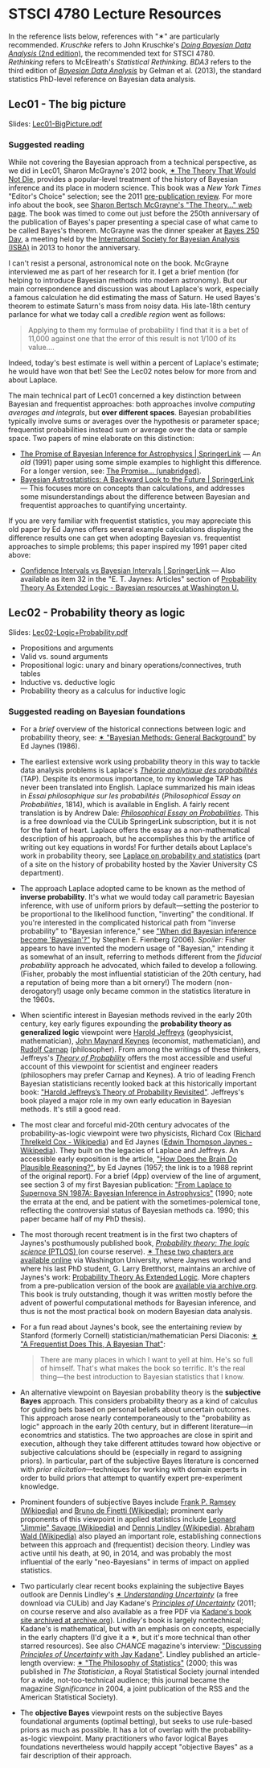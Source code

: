 # STSCI 4780 Lecture Resources

In the reference lists below, references with "&sext;" are particularly recommended. *Kruschke* refers to John Kruschke's  [*Doing Bayesian Data Analysis* (2nd edition)](https://sites.google.com/site/doingbayesiandataanalysis/), the recommended text for STSCI 4780. *Rethinking* refers to McElreath's *Statistical Rethinking*. *BDA3* refers to the third edition of [*Bayesian Data Analysis*](http://www.stat.columbia.edu/~gelman/book/) by Gelman et al. (2013), the standard statistics PhD-level reference on Bayesian data analysis.

## Lec01 - The big picture

Slides:  [Lec01-BigPicture.pdf](Lec01-BigPicture.pdf)

### Suggested reading

While not covering the Bayesian approach from a technical perspective, as we did in Lec01, Sharon McGrayne's 2012 book, [&sext; The Theory That Would Not Die](https://yalebooks.yale.edu/book/9780300188226/theory-would-not-die), provides a popular-level treatment of the history of Bayesian inference and its place in modern science. This book was a *New York Times* "Editor's Choice" selection; see the 2011 [pre-publication review](http://www.nytimes.com/2011/08/07/books/review/the-theory-that-would-not-die-by-sharon-bertsch-mcgrayne-book-review.html). For more info about the book, see [Sharon Bertsch McGrayne's "The Theory..." web page](http://www.mcgrayne.com/the_theory_that_would_not_die__how_bayes__rule_cracked_the_enigma_code__hunted_d_107493.htm). The book was timed to come out just before the 250th anniversary of the publication of Bayes's paper presenting a special case of what came to be called Bayes's theorem.  McGrayne was the dinner speaker at [Bayes 250 Day](https://web.archive.org/web/20161011035530/https://bayesian.org/meetings/Bayes250), a meeting held by the [International Society for Bayesian Analysis (ISBA)](https://bayesian.org/) in 2013 to honor the anniversary.

I can't resist a personal, astronomical note on the book. McGrayne interviewed me as part of her research for it. I get a brief mention (for helping to introduce Bayesian methods into modern astronomy). But our main correspondence and discussion was about Laplace's work, especially a famous calculation he did estimating the mass of Saturn. He used Bayes's theorem to estimate Saturn's mass from noisy data. His late-18th century parlance for what we today call a *credible region* went as follows:

> Applying to them my formulae of probability I find that it is a bet of 11,000 against one that the error of this result is not 1/100 of its value....

Indeed, today's best estimate is well within a percent of Laplace's estimate; he would have won that bet! See the Lec02 notes below for more from and about Laplace.

The main technical part of Lec01 concerned a key distinction between Bayesian and frequentist approaches: both approaches involve *computing averages and integrals*, but **over different spaces**. Bayesian probabilities typically involve sums or averages over the hypothesis or parameter space; frequentist probabilities instead sum or average over the data or sample space. Two papers of mine elaborate on this distinction:

* [The Promise of Bayesian Inference for Astrophysics | SpringerLink](https://link.springer.com/chapter/10.1007%2F978-1-4613-9290-3_31) — An *old* (1991) paper using some simple examples to highlight this difference. For a longer version, see: [The Promise... (unabridged)](http://hosting.astro.cornell.edu/staff/loredo/bayes/promise.pdf).
* [Bayesian Astrostatistics: A Backward Look to the Future | SpringerLink](https://link.springer.com/chapter/10.1007/978-1-4614-3508-2_2) — This focuses more on concepts than calculations, and addresses some misunderstandings about the difference between Bayesian and frequentist approaches to quantifying uncertainty.

If you are very familiar with frequentist statistics, you may appreciate this old paper by Ed Jaynes offers several example calculations displaying the difference results one can get when adopting Bayesian vs. frequentist approaches to simple problems; this paper inspired my 1991 paper cited above:

* [Confidence Intervals vs Bayesian Intervals | SpringerLink](https://link.springer.com/chapter/10.1007%2F978-94-010-1436-6_6) — Also available as item 32 in the "E. T. Jaynes: Articles" section of [Probability Theory As Extended Logic - Bayesian resources at Washington U.](https://bayes.wustl.edu/)

## Lec02 - Probability theory as logic

Slides:  [Lec02-Logic+Probability.pdf](Lec02-Logic+Probability.pdf)

* Propositions and arguments
* Valid vs. sound arguments
* Propositional logic: unary and binary operations/connectives, truth tables
* Inductive vs. deductive logic
* Probability theory as a calculus for inductive logic

### Suggested reading on Bayesian foundations

* For a *brief* overview of the historical connections between logic and probability theory, see: [&sext; "Bayesian Methods: General Background"](http://bayes.wustl.edu/etj/articles/general.background.pdf) by Ed Jaynes (1986).

* The earliest extensive work using probability theory in this way to tackle data analysis problems is Laplace's [*Théorie analytique des probabilités*](https://en.wikipedia.org/wiki/Pierre-Simon_Laplace#Analytic_theory_of_probabilities) (TAP). Despite its enormous importance, to my knowledge TAP has never been translated into English.  Laplace summarized his main ideas in *Essai philosophique sur les probabilités*  (*Philosophical Essay on Probabilities*, 1814), which is available in English.  A fairly recent translation is by Andrew Dale: [*Philosophical Essay on Probabilities*](https://link.springer.com/book/10.1007%2F978-1-4612-4184-3). This is a free download via the CULib SpringerLink subscription, but it is not for the faint of heart.  Laplace offers the essay as a non-mathematical description of his approach, but he accomplishes this by the artifice of writing out key equations in words! For further details about Laplace's work in probability theory, see [Laplace on probability and statistics](http://www.cs.xu.edu/math/Sources/Laplace/index.html) (part of a site on the history of probability hosted by the Xavier University CS department).

* The approach Laplace adopted came to be known as the method of **inverse probability**. It's what we would today call parametric Bayesian inference, with use of uniform priors by default—setting the posterior to be proportional to the likelihood function, "inverting" the conditional. If you're interested in the complicated historical path from "inverse probability" to "Bayesian inference," see ["When did Bayesian inference become 'Bayesian'?"](https://projecteuclid.org/euclid.ba/1340371071) by Stephen E. Fienberg (2006). *Spoiler:* Fisher appears to have invented the modern usage of "Bayesian," intending it as somewhat of an insult, referring to methods different from the *fiducial probability* approach he advocated, which failed to develop a following. (Fisher, probably the most influential statistician of the 20th century, had a reputation of being more than a bit ornery!) The modern (non-derogatory!) usage only became common in the statistics literature in the 1960s.

* When scientific interest in Bayesian methods revived in the early 20th century, key early figures expounding the **probability theory as generalized logic** viewpoint were [Harold Jeffreys](https://en.wikipedia.org/wiki/Harold_Jeffreys) (geophysicist, mathematician), [John Maynard Keynes](https://en.wikipedia.org/wiki/John_Maynard_Keynes#In_the_1920s) (economist, mathematician), and [Rudolf Carnap](https://en.wikipedia.org/wiki/Rudolf_Carnap) (philosopher). From among the writings of these thinkers, Jeffreys's [_Theory of Probability_](https://global.oup.com/academic/product/theory-of-probability-9780198503682?cc=us&lang=en&) offers the most accessible and useful account of this viewpoint for scientist and engineer readers (philosophers may prefer Carnap and Keynes). A trio of leading French Bayesian statisticians recently looked back at this historically important book: ["Harold Jeffreys’s Theory of Probability Revisited"](https://projecteuclid.org/euclid.ss/1263478373).  Jeffreys's book played a major role in my own early education in Bayesian methods. It's still a good read.

* The most clear and forceful mid-20th century advocates of the probability-as-logic viewpoint were two physicists, Richard Cox ([Richard Threlkeld Cox - Wikipedia](https://en.wikipedia.org/wiki/Richard_Threlkeld_Cox)) and Ed Jaynes ([Edwin Thompson Jaynes - Wikipedia](https://en.wikipedia.org/wiki/Edwin_Thompson_Jaynes)).  They built on the legacies of Laplace and Jeffreys.  An accessible early exposition is the article, ["How Does the Brain Do Plausible Reasoning?"](http://bayes.wustl.edu/etj/articles/brain.pdf), by Ed Jaynes (1957; the link is to a 1988 reprint of the original report). For a brief (4pp) overview of the line of argument, see section 3 of my first Bayesian publication: ["From Laplace to Supernova SN 1987A: Bayesian Inference in Astrophysics"](http://www.astro.cornell.edu/staff/loredo/bayes/L90-LaplaceToSN1987A-scan.pdf) (1990; note the errata at the end, and be patient with the sometimes-polemical tone, reflecting the controversial status of Bayesian methods ca. 1990; this paper became half of my PhD thesis).

* The most thorough recent treatment is in the first two chapters of Jaynes's posthumously published book, [*Probability theory: The logic science* (PTLOS) ](http://www.cambridge.org/us/academic/subjects/physics/theoretical-physics-and-mathematical-physics/probability-theory-logic-science?format=HB&isbn=9780521592710#trCy9CBbIU08dEfg.97) (on course reserve).  [&sext; These two chapters are available online](http://bayes.wustl.edu/etj/prob/book.pdf) via Washington University, where Jaynes worked and where his last PhD student, G. Larry Bretthorst, maintains an archive of Jaynes's work: [Probability Theory As Extended Logic](http://bayes.wustl.edu/).  More chapters from a pre-publication version of the book are [available via archive.org](https://web.archive.org/web/20180122210541/http://omega.albany.edu:8008/JaynesBook.html). This book is truly outstanding, though it was written mostly before the advent of powerful computational methods for Bayesian inference, and thus is not the most practical book on modern Bayesian data analysis.

* For a fun read about Jaynes's book, see the entertaining review by Stanford (formerly Cornell) statistician/mathematician Persi Diaconis: [&sext; "A Frequentist Does This, A Bayesian That"](https://www.siam.org/news/news.php?id=81):  

  >  There are many places in which I want to yell at him. He's so full of himself. That's what makes the book so terrific. It's the real thing—the best introduction to Bayesian statistics that I know.

* An alternative viewpoint on Bayesian probability theory is the **subjective Bayes** approach. This considers probability theory as a kind of calculus for guiding bets based on personal beliefs about uncertain outcomes. This approach arose nearly contemporaneously to the "probability as logic" approach in the early 20th century, but in different literature—in economtrics and statistics. The two approaches are close in spirit and execution, although they take different attitudes toward how objective or subjective calculations should be (especially in regard to assigning priors). In particular, part of the subjective Bayes literature is concerned with *prior elicitation*—techniques for working with domain experts in order to build priors that attempt to quantify expert pre-experiment knowledge.

* Prominent founders of subjective Bayes include [Frank P. Ramsey (Wikipedia)](https://en.wikipedia.org/wiki/Frank_P._Ramsey) and [Bruno de Finetti (Wikipedia)](https://en.wikipedia.org/wiki/Bruno_de_Finetti); prominent early proponents of this viewpoint in applied statistics include [Leonard "Jimmie" Savage (Wikipedia)](https://en.wikipedia.org/wiki/Leonard_Jimmie_Savage) and [Dennis Lindley (Wikipedia)](https://en.wikipedia.org/wiki/Dennis_Lindley). [Abraham Wald (Wikipedia)](https://en.wikipedia.org/wiki/Abraham_Wald) also played an important role, establishing connections between this approach and (frequentist) decision theory. Lindley was active until his death, at 90, in 2014, and was probably the most influential of the early "neo-Bayesians" in terms of impact on applied statistics.

* Two particularly clear recent books explaining the subjective Bayes outlook are Dennis Lindley's [&sext; *Understanding Uncertainty*](http://onlinelibrary.wiley.com/book/10.1002/0470055480) (a free download via CULib) and Jay Kadane's [*Principles of Uncertainty*](https://www.crcpress.com/Principles-of-Uncertainty/Kadane/p/book/9781439861615) (2011; on course reserve and also available as a free PDF via [Kadane's book site archived at archive.org](https://web.archive.org/web/20170914095926/http://uncertainty.stat.cmu.edu/)).  Lindley's book is largely nontechnical; Kadane's is mathematical, but with an emphasis on concepts, especially in the early chapters (I'd give it a &sext;, but it's more technical than other starred resources).  See also *CHANCE* magazine's interview: ["Discussing *Principles of Uncertainty* with Jay Kadane"](http://chance.amstat.org/2013/04/kadane-interview/). Lindley published an article-length overview: [&sext; "The Philosophy of Statistics"](https://www.jstor.org/stable/2681060?seq=1#page_scan_tab_contents) (2000; this was published in *The Statistician*, a Royal Statistical Society journal intended for a wide, not-too-technical audience; this journal became the magazine *Significance* in 2004, a joint publication of the RSS and the American Statistical Society).

* The **objective Bayes** viewpoint rests on the subjective Bayes foundational arguments (optimal betting), but seeks to use rule-based priors as much as possible. It has a lot of overlap with the probability-as-logic viewpoint. Many practitioners who favor logical Bayes foundations nevertheless would happily accept "objective Bayes" as a fair description of their approach. 


